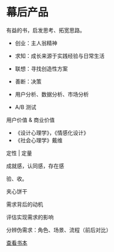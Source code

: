 # 幕后产品

有益的书，启发思考、拓宽思路。

* 创业：主人翁精神
* 求知：成长来源于实践经验与日常生活
* 联想：寻找创造性方案
* 善断：决策



* 用户分析、数据分析、市场分析
* A/B 测试

用户价值 & 商业价值



* 《设计心理学》，《情感化设计》
* 《社会心理学》戴维



定性 \| 定量

成就感，认同感，存在感



验、收。

夹心饼干



需求背后的动机

评估实现需求的影响

分辨伪需求：角色、场景、流程（前后对比）



[查看书本](https://book.douban.com/subject/33396395/)


